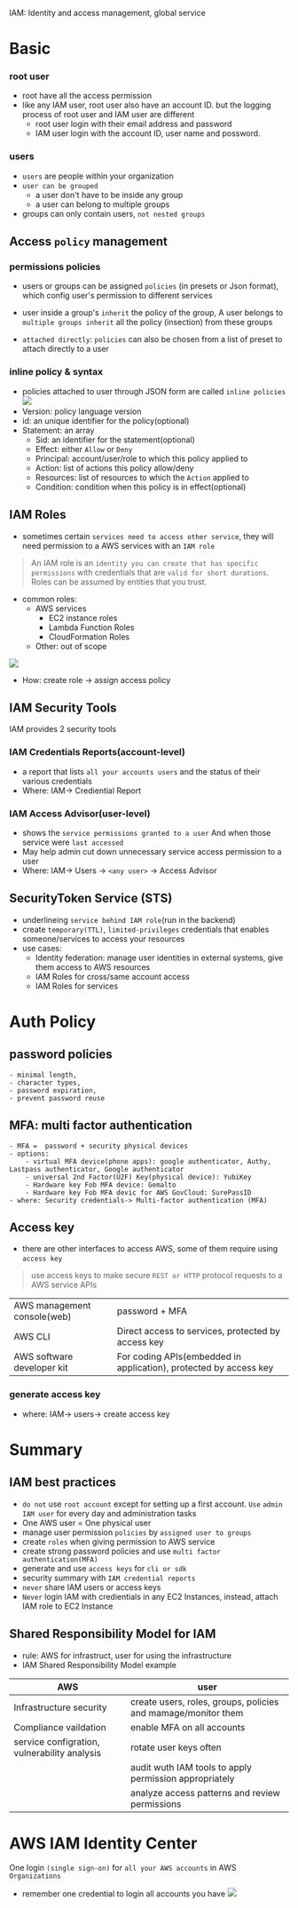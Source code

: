 IAM: Identity and access management, global service

# Basic 
### root user
- root have all the access permission
- like any IAM user, root user also have an account ID. but the logging process of root user and IAM user are different
    - root user login with their email address and password
    - IAM user login with the account ID, user name and possword.


### users
- `users` are people within your organization
- `user can be grouped`
    - a user don't have to be inside any group
    - a user can belong to multiple groups
- groups can only contain users, `not nested groups`

## Access `policy` management
### permissions policies
- users or groups can be assigned `policies` (in presets or Json format), which config user's permission to different services


- user inside a group's `inherit` the policy of the group, A user belongs to `multiple groups inherit` all the policy (insection) from these groups
- `attached directly`: `policies` can also be chosen from a list of preset to attach directly to a user





### inline policy & syntax
- policies attached to user through JSON form are called `inline policies`
![](https://imgur.com/tv7pjC9.jpg)
- Version: policy language version
- id: an unique identifier for the policy(optional)
- Statement: an array
    - Sid: an identifier for the statement(optional)
    - Effect: either `Allow` or `Deny`
    - Principal: account/user/role to which this policy applied to
    - Action: list of actions this policy allow/deny
    - Resources: list of resources to which the `Action` applied to
    - Condition: condition when this policy is in effect(optional)


## IAM Roles
- sometimes certain `services need to access other service`, they will need permission to a AWS services with an `IAM role`

> An IAM role is an `identity you can create that has specific permissions` with credentials that are `valid for short durations`. Roles can be assumed by entities that you trust.

- common roles:
    - AWS services
        - EC2 instance roles
        - Lambda Function Roles
        - CloudFormation Roles
    - Other: out of scope

![](https://imgur.com/5crGASr.jpg)

- How: create role -> assign access policy

## IAM Security Tools
IAM provides 2 security tools
### IAM Credentials Reports(account-level)
- a report that lists `all your accounts users` and the status of their various credentials
- Where: IAM-> Crediential Report
### IAM Access Advisor(user-level)
- shows the `service permissions granted to a user` And when those service were `last accessed`
- May help admin cut down unnecessary service access permission to a user
- Where: IAM-> Users -> `<any user>` -> Access Advisor

## SecurityToken Service (STS)
- underlineing `service behind IAM role`(run in the backend)
- create `temporary(TTL)`, `limited-privileges` credentials that enables someone/services to access your resources
- use cases:
    - Identity federation: manage user identities in external systems, give them access to AWS resources
    - IAM Roles for cross/same account access
    - IAM Roles for services

# Auth Policy
## password policies
    - minimal length, 
    - character types, 
    - password expiration, 
    - prevent password reuse

## MFA: multi factor authentication
    - MFA =  password + security physical devices
    - options: 
        - virtual MFA device(phone apps): google authenticator, Authy, Lastpass authenticator, Google authenticator
        - universal 2nd Factor(U2F) Key(physical device): YubiKey
        - Hardware key Fob MFA device: Gemalto
        - Hardware key Fob MFA devic for AWS GovCloud: SurePassID
    - where: Security credentials-> Multi-factor authentication (MFA)
## Access key
- there are other interfaces to access AWS, some of them require using `access key`
> use access keys to make secure `REST or HTTP` protocol requests to a AWS service APIs

|||
|-|-|
|AWS management console(web)|password + MFA|
|AWS CLI|Direct access to services, protected by access key|
|AWS software developer kit|For coding APIs(embedded in application), protected by access key|

### generate access key
- where: IAM-> users-> create access key 
 


# Summary
## IAM best practices
- `do not` use `root account` except for setting up a first account. `Use` `admin IAM user` for every day and administration tasks
- One AWS user = One physical user
- manage user permission `policies` by `assigned user to groups`
- create `roles` when giving permission to AWS service
- create strong password policies and use `multi factor authentication(MFA)`
- generate and use `access keys` for `cli or sdk`
- security summary with `IAM credential reports`
- `never` share IAM users or access keys
- `Never` login IAM with credientials in any EC2 Instances, instead, attach IAM role to EC2 Instance
## Shared Responsibility Model for IAM
- rule: AWS for infrastruct, user for using the infrastructure
- IAM Shared Responsibility Model example

|AWS|user|
|-|-|
|Infrastructure security|create users, roles, groups, policies and mamage/monitor them|
|Compliance vaildation|enable MFA on all accounts|
|service configration, vulnerability analysis|rotate user keys often|
||audit wuth IAM tools to apply permission appropriately|
||analyze access patterns and review permissions|


# AWS IAM Identity Center
One login `(single sign-on)` for `all your AWS accounts` in AWS `Organizations`
- remember one credential to login all accounts you have
![](https://imgur.com/UDGB8Mo.jpg)